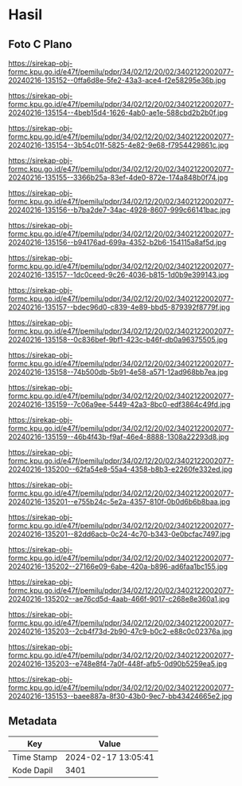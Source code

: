 # Hasil

## Foto C Plano

https://sirekap-obj-formc.kpu.go.id/e47f/pemilu/pdpr/34/02/12/20/02/3402122002077-20240216-135152--0ffa6d8e-5fe2-43a3-ace4-f2e58295e36b.jpg

https://sirekap-obj-formc.kpu.go.id/e47f/pemilu/pdpr/34/02/12/20/02/3402122002077-20240216-135154--4beb15d4-1626-4ab0-ae1e-588cbd2b2b0f.jpg

https://sirekap-obj-formc.kpu.go.id/e47f/pemilu/pdpr/34/02/12/20/02/3402122002077-20240216-135154--3b54c01f-5825-4e82-9e68-f7954429861c.jpg

https://sirekap-obj-formc.kpu.go.id/e47f/pemilu/pdpr/34/02/12/20/02/3402122002077-20240216-135155--3366b25a-83ef-4de0-872e-174a848b0f74.jpg

https://sirekap-obj-formc.kpu.go.id/e47f/pemilu/pdpr/34/02/12/20/02/3402122002077-20240216-135156--b7ba2de7-34ac-4928-8607-999c66141bac.jpg

https://sirekap-obj-formc.kpu.go.id/e47f/pemilu/pdpr/34/02/12/20/02/3402122002077-20240216-135156--b94176ad-699a-4352-b2b6-154115a8af5d.jpg

https://sirekap-obj-formc.kpu.go.id/e47f/pemilu/pdpr/34/02/12/20/02/3402122002077-20240216-135157--1dc0ceed-9c26-4036-b815-1d0b9e399143.jpg

https://sirekap-obj-formc.kpu.go.id/e47f/pemilu/pdpr/34/02/12/20/02/3402122002077-20240216-135157--bdec96d0-c839-4e89-bbd5-879392f8779f.jpg

https://sirekap-obj-formc.kpu.go.id/e47f/pemilu/pdpr/34/02/12/20/02/3402122002077-20240216-135158--0c836bef-9bf1-423c-b46f-db0a96375505.jpg

https://sirekap-obj-formc.kpu.go.id/e47f/pemilu/pdpr/34/02/12/20/02/3402122002077-20240216-135158--74b500db-5b91-4e58-a571-12ad968bb7ea.jpg

https://sirekap-obj-formc.kpu.go.id/e47f/pemilu/pdpr/34/02/12/20/02/3402122002077-20240216-135159--7c06a9ee-5449-42a3-8bc0-edf3864c49fd.jpg

https://sirekap-obj-formc.kpu.go.id/e47f/pemilu/pdpr/34/02/12/20/02/3402122002077-20240216-135159--46b4f43b-f9af-46e4-8888-1308a22293d8.jpg

https://sirekap-obj-formc.kpu.go.id/e47f/pemilu/pdpr/34/02/12/20/02/3402122002077-20240216-135200--62fa54e8-55a4-4358-b8b3-e2260fe332ed.jpg

https://sirekap-obj-formc.kpu.go.id/e47f/pemilu/pdpr/34/02/12/20/02/3402122002077-20240216-135201--e755b24c-5e2a-4357-810f-0b0d6b6b8baa.jpg

https://sirekap-obj-formc.kpu.go.id/e47f/pemilu/pdpr/34/02/12/20/02/3402122002077-20240216-135201--82dd6acb-0c24-4c70-b343-0e0bcfac7497.jpg

https://sirekap-obj-formc.kpu.go.id/e47f/pemilu/pdpr/34/02/12/20/02/3402122002077-20240216-135202--27166e09-6abe-420a-b896-ad6faa1bc155.jpg

https://sirekap-obj-formc.kpu.go.id/e47f/pemilu/pdpr/34/02/12/20/02/3402122002077-20240216-135202--ae76cd5d-4aab-466f-9017-c268e8e360a1.jpg

https://sirekap-obj-formc.kpu.go.id/e47f/pemilu/pdpr/34/02/12/20/02/3402122002077-20240216-135203--2cb4f73d-2b90-47c9-b0c2-e88c0c02376a.jpg

https://sirekap-obj-formc.kpu.go.id/e47f/pemilu/pdpr/34/02/12/20/02/3402122002077-20240216-135203--e748e8f4-7a0f-448f-afb5-0d90b5259ea5.jpg

https://sirekap-obj-formc.kpu.go.id/e47f/pemilu/pdpr/34/02/12/20/02/3402122002077-20240216-135153--baee887a-8f30-43b0-9ec7-bb43424665e2.jpg


## Metadata

| Key        | Value               |
| ---------- | ------------------- |
| Time Stamp | 2024-02-17 13:05:41 |
| Kode Dapil | 3401                |



